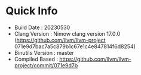 # Quick Info
* Build Date : 20230530
* Clang Version : Nimow clang version 17.0.0 (https://github.com/llvm/llvm-project 071e9d7bac7a5c879b1c67e1c4e847814f6d8254)
* Binutils Version : master
* Compiled Based : https://github.com/llvm/llvm-project/commit/071e9d7b

